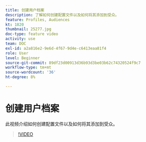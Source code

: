 ```yaml
---
title: 创建用户档案
description: 了解如何创建配置文件以及如何将其添加到受众。
feature: Profiles, Audiences
kt: 1820
thumbnail: 25277.jpg
doc-type: feature video
activity: use
team: DOC
exl-id: a2a816e2-9e6d-4f67-9d4e-c6413eaa81f4
role: User
level: Beginner
source-git-commit: 89df23d00913d36b93d3be03b62c74320524f9c7
workflow-type: tm+mt
source-wordcount: '36'
ht-degree: 8%

---
```


# 创建用户档案

此视频介绍如何创建配置文件以及如何将其添加到受众。

>[!VIDEO](https://video.tv.adobe.com/v/25277/?quality=12&learn=on)
